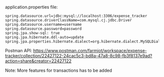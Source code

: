 application.properties file:

```
spring.datasource.url=jdbc:mysql://localhost:3306/expense_tracker
spring.datasource.driverClassName=com.mysql.cj.jdbc.Driver
spring.datasource.username=username
spring.datasource.password=password
spring.jpa.show-sql: true
spring.jpa.hibernate.ddl-auto=update
spring.jpa.properties.hibernate.dialect=org.hibernate.dialect.MySQLDialect
```

Postman API:
https://www.postman.com/farmiot/workspace/expense-tracker/collection/22427122-24cac5c3-bd8a-47a8-8c98-fb3f8137e9ad?action=share&creator=22427122

Note: More features for transactions has to be added